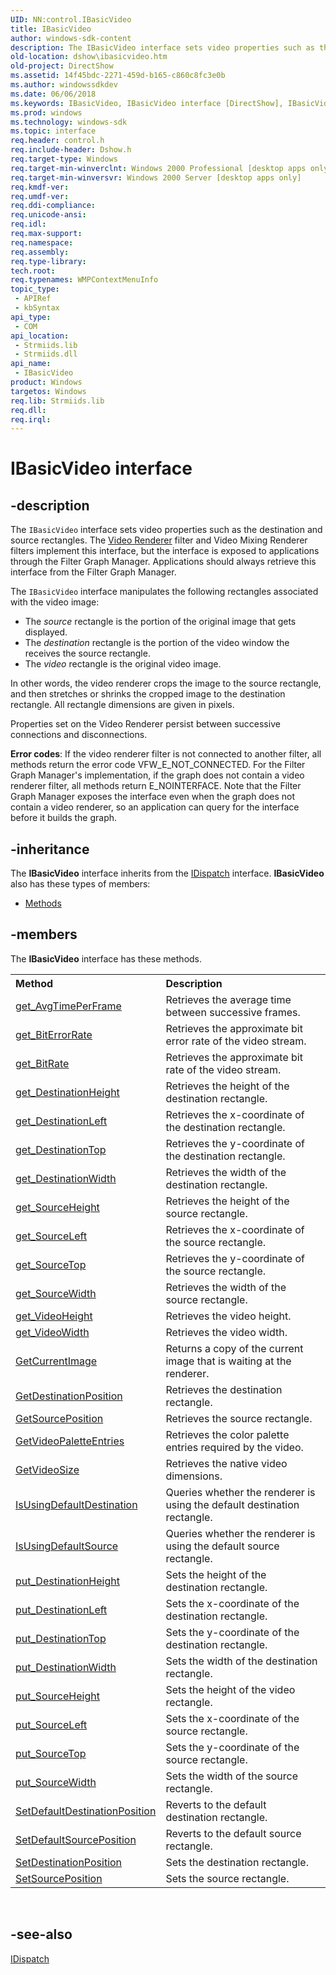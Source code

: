 ```yaml
---
UID: NN:control.IBasicVideo
title: IBasicVideo
author: windows-sdk-content
description: The IBasicVideo interface sets video properties such as the destination and source rectangles.
old-location: dshow\ibasicvideo.htm
old-project: DirectShow
ms.assetid: 14f45bdc-2271-459d-b165-c860c8fc3e0b
ms.author: windowssdkdev
ms.date: 06/06/2018
ms.keywords: IBasicVideo, IBasicVideo interface [DirectShow], IBasicVideo interface [DirectShow],described, IBasicVideoInterface, control/IBasicVideo, dshow.ibasicvideo
ms.prod: windows
ms.technology: windows-sdk
ms.topic: interface
req.header: control.h
req.include-header: Dshow.h
req.target-type: Windows
req.target-min-winverclnt: Windows 2000 Professional [desktop apps only]
req.target-min-winversvr: Windows 2000 Server [desktop apps only]
req.kmdf-ver: 
req.umdf-ver: 
req.ddi-compliance: 
req.unicode-ansi: 
req.idl: 
req.max-support: 
req.namespace: 
req.assembly: 
req.type-library: 
tech.root: 
req.typenames: WMPContextMenuInfo
topic_type:
 - APIRef
 - kbSyntax
api_type:
 - COM
api_location:
 - Strmiids.lib
 - Strmiids.dll
api_name:
 - IBasicVideo
product: Windows
targetos: Windows
req.lib: Strmiids.lib
req.dll: 
req.irql: 
---
```


# IBasicVideo interface


## -description



The <code>IBasicVideo</code> interface sets video properties such as the destination and source rectangles. The <a href="https://msdn.microsoft.com/7719ed9d-e3b9-4c84-b587-4e120b5cabf8">Video Renderer</a> filter and Video Mixing Renderer filters implement this interface, but the interface is exposed to applications through the Filter Graph Manager. Applications should always retrieve this interface from the Filter Graph Manager.

The <code>IBasicVideo</code> interface manipulates the following rectangles associated with the video image:

<ul>
<li>The <i>source</i> rectangle is the portion of the original image that gets displayed.</li>
<li>The <i>destination</i> rectangle is the portion of the video window the receives the source rectangle.</li>
<li>The <i>video</i> rectangle is the original video image.</li>
</ul>
In other words, the video renderer crops the image to the source rectangle, and then stretches or shrinks the cropped image to the destination rectangle. All rectangle dimensions are given in pixels.

Properties set on the Video Renderer persist between successive connections and disconnections.

<b>Error codes</b>: If the video renderer filter is not connected to another filter, all methods return the error code VFW_E_NOT_CONNECTED. For the Filter Graph Manager's implementation, if the graph does not contain a video renderer filter, all methods return E_NOINTERFACE. Note that the Filter Graph Manager exposes the interface even when the graph does not contain a video renderer, so an application can query for the interface before it builds the graph.




## -inheritance

The <b xmlns:loc="http://microsoft.com/wdcml/l10n">IBasicVideo</b> interface inherits from the <a href="/previous-versions/windows/desktop/api/oaidl/nn-oaidl-idispatch.md">IDispatch</a> interface. <b>IBasicVideo</b> also has these types of members:
<ul>
<li><a href="https://docs.microsoft.com/">Methods</a></li>
</ul>

## -members

The <b>IBasicVideo</b> interface has these methods.
<table class="members" id="memberListMethods">
<tr>
<th align="left" width="37%">Method</th>
<th align="left" width="63%">Description</th>
</tr>
<tr data="declared;">
<td align="left" width="37%">
<a href="https://msdn.microsoft.com/a32a1a46-cde3-401a-b933-c72e399e9ea1">get_AvgTimePerFrame</a>
</td>
<td align="left" width="63%">
Retrieves the average time between successive frames.

</td>
</tr>
<tr data="declared;">
<td align="left" width="37%">
<a href="https://msdn.microsoft.com/c61b8a96-83ea-49e2-884e-c9fb3526cc46">get_BitErrorRate</a>
</td>
<td align="left" width="63%">
Retrieves the approximate bit error rate of the video stream.

</td>
</tr>
<tr data="declared;">
<td align="left" width="37%">
<a href="https://msdn.microsoft.com/aae4c41d-4cab-4c49-9733-44ba5e0e03bb">get_BitRate</a>
</td>
<td align="left" width="63%">
Retrieves the approximate bit rate of the video stream.

</td>
</tr>
<tr data="declared;">
<td align="left" width="37%">
<a href="https://msdn.microsoft.com/21d6c74a-2adb-4015-b0df-5acb26c22212">get_DestinationHeight</a>
</td>
<td align="left" width="63%">
Retrieves the height of the destination rectangle.

</td>
</tr>
<tr data="declared;">
<td align="left" width="37%">
<a href="https://msdn.microsoft.com/578f5bbd-23b0-4100-a1d8-0987381fd56f">get_DestinationLeft</a>
</td>
<td align="left" width="63%">
Retrieves the x-coordinate of the destination rectangle.

</td>
</tr>
<tr data="declared;">
<td align="left" width="37%">
<a href="https://msdn.microsoft.com/79690655-ac84-4119-9d87-799990424f00">get_DestinationTop</a>
</td>
<td align="left" width="63%">
Retrieves the y-coordinate of the destination rectangle.

</td>
</tr>
<tr data="declared;">
<td align="left" width="37%">
<a href="https://msdn.microsoft.com/6e27bb57-ca88-4478-86b8-250a69f5fc78">get_DestinationWidth</a>
</td>
<td align="left" width="63%">
Retrieves the width of the destination rectangle.

</td>
</tr>
<tr data="declared;">
<td align="left" width="37%">
<a href="https://msdn.microsoft.com/3f4e779a-cfa9-496d-a021-d24ae3daa5b3">get_SourceHeight</a>
</td>
<td align="left" width="63%">
Retrieves the height of the source rectangle.

</td>
</tr>
<tr data="declared;">
<td align="left" width="37%">
<a href="https://msdn.microsoft.com/1ea64dae-d643-44c1-9026-f9b0dcd25ef1">get_SourceLeft</a>
</td>
<td align="left" width="63%">
Retrieves the x-coordinate of the source rectangle.

</td>
</tr>
<tr data="declared;">
<td align="left" width="37%">
<a href="https://msdn.microsoft.com/87ad3699-5a1b-4fa0-b7bd-5ec87758e9fa">get_SourceTop</a>
</td>
<td align="left" width="63%">
Retrieves the y-coordinate of the source rectangle.

</td>
</tr>
<tr data="declared;">
<td align="left" width="37%">
<a href="https://msdn.microsoft.com/6c6f7e01-5f93-4277-b664-c5be0ea42004">get_SourceWidth</a>
</td>
<td align="left" width="63%">
Retrieves the width of the source rectangle.

</td>
</tr>
<tr data="declared;">
<td align="left" width="37%">
<a href="https://msdn.microsoft.com/872d26e5-b765-4c1f-b494-45df39f06a41">get_VideoHeight</a>
</td>
<td align="left" width="63%">
Retrieves the video height.

</td>
</tr>
<tr data="declared;">
<td align="left" width="37%">
<a href="https://msdn.microsoft.com/d5167b1e-1341-43b0-bc72-e990ee76e3c4">get_VideoWidth</a>
</td>
<td align="left" width="63%">
Retrieves the video width.

</td>
</tr>
<tr data="declared;">
<td align="left" width="37%">
<a href="https://msdn.microsoft.com/3e7fbf27-3519-4c02-b785-98e29902df65">GetCurrentImage</a>
</td>
<td align="left" width="63%">
Returns a copy of the current image that is waiting at the renderer.

</td>
</tr>
<tr data="declared;">
<td align="left" width="37%">
<a href="https://msdn.microsoft.com/ee2abf52-edc2-471e-bf9b-eda04f2eabe4">GetDestinationPosition</a>
</td>
<td align="left" width="63%">
Retrieves the destination rectangle.

</td>
</tr>
<tr data="declared;">
<td align="left" width="37%">
<a href="https://msdn.microsoft.com/4624e38c-63ff-4860-a899-c70e44e0f8aa">GetSourcePosition</a>
</td>
<td align="left" width="63%">
Retrieves the source rectangle.

</td>
</tr>
<tr data="declared;">
<td align="left" width="37%">
<a href="https://msdn.microsoft.com/9a022bc5-56f5-41c0-940f-f9074791a353">GetVideoPaletteEntries</a>
</td>
<td align="left" width="63%">
Retrieves the color palette entries required by the video.

</td>
</tr>
<tr data="declared;">
<td align="left" width="37%">
<a href="https://msdn.microsoft.com/fbabba8b-b86b-451b-ad06-4454174ee352">GetVideoSize</a>
</td>
<td align="left" width="63%">
Retrieves the native video dimensions.

</td>
</tr>
<tr data="declared;">
<td align="left" width="37%">
<a href="https://msdn.microsoft.com/eceec24b-7743-4989-b112-e6a70283d397">IsUsingDefaultDestination</a>
</td>
<td align="left" width="63%">
Queries whether the renderer is using the default destination rectangle.

</td>
</tr>
<tr data="declared;">
<td align="left" width="37%">
<a href="https://msdn.microsoft.com/85cb633f-95cd-4cbe-9572-324ec784e6bb">IsUsingDefaultSource</a>
</td>
<td align="left" width="63%">
Queries whether the renderer is using the default source rectangle.

</td>
</tr>
<tr data="declared;">
<td align="left" width="37%">
<a href="https://msdn.microsoft.com/e530bf39-d352-4808-9ac6-5e3d322e1905">put_DestinationHeight</a>
</td>
<td align="left" width="63%">
Sets the height of the destination rectangle.

</td>
</tr>
<tr data="declared;">
<td align="left" width="37%">
<a href="https://msdn.microsoft.com/718fcc07-1e37-4e37-ab99-39f629e65309">put_DestinationLeft</a>
</td>
<td align="left" width="63%">
Sets the x-coordinate of the destination rectangle.

</td>
</tr>
<tr data="declared;">
<td align="left" width="37%">
<a href="https://msdn.microsoft.com/254fb104-c080-411d-9795-edcd4da41bdc">put_DestinationTop</a>
</td>
<td align="left" width="63%">
Sets the y-coordinate of the destination rectangle.

</td>
</tr>
<tr data="declared;">
<td align="left" width="37%">
<a href="https://msdn.microsoft.com/4ae22194-19ca-4a20-9b4f-d9f39e346606">put_DestinationWidth</a>
</td>
<td align="left" width="63%">
Sets the width of the destination rectangle.

</td>
</tr>
<tr data="declared;">
<td align="left" width="37%">
<a href="https://msdn.microsoft.com/d8cb4ae1-cbbf-44cb-9387-770ee95280a1">put_SourceHeight</a>
</td>
<td align="left" width="63%">
Sets the height of the video rectangle.

</td>
</tr>
<tr data="declared;">
<td align="left" width="37%">
<a href="https://msdn.microsoft.com/0388d5fe-5434-41b9-b005-c0e4bf36bb27">put_SourceLeft</a>
</td>
<td align="left" width="63%">
Sets the x-coordinate of the source rectangle.

</td>
</tr>
<tr data="declared;">
<td align="left" width="37%">
<a href="https://msdn.microsoft.com/0a76518d-f79d-45ef-8e19-a3e5ee1e4db0">put_SourceTop</a>
</td>
<td align="left" width="63%">
Sets the y-coordinate of the source rectangle.

</td>
</tr>
<tr data="declared;">
<td align="left" width="37%">
<a href="https://msdn.microsoft.com/0747a1fb-42b6-452f-8a92-eb87931c004c">put_SourceWidth</a>
</td>
<td align="left" width="63%">
Sets the width of the source rectangle.

</td>
</tr>
<tr data="declared;">
<td align="left" width="37%">
<a href="https://msdn.microsoft.com/82ee1be5-4a58-4104-a8a5-3c3926e2f1d2">SetDefaultDestinationPosition</a>
</td>
<td align="left" width="63%">
Reverts to the default destination rectangle.

</td>
</tr>
<tr data="declared;">
<td align="left" width="37%">
<a href="https://msdn.microsoft.com/f7b440c0-8f91-4f32-adc6-82fa658125d0">SetDefaultSourcePosition</a>
</td>
<td align="left" width="63%">
Reverts to the default source rectangle.

</td>
</tr>
<tr data="declared;">
<td align="left" width="37%">
<a href="https://msdn.microsoft.com/e638eb33-5a7f-4ebc-910f-72566e251f17">SetDestinationPosition</a>
</td>
<td align="left" width="63%">
Sets the destination rectangle.

</td>
</tr>
<tr data="declared;">
<td align="left" width="37%">
<a href="https://msdn.microsoft.com/afe78775-f2b0-4d10-a702-f0329fe79c6d">SetSourcePosition</a>
</td>
<td align="left" width="63%">
Sets the source rectangle.

</td>
</tr>
</table> 


## -see-also




<a href="/previous-versions/windows/desktop/api/oaidl/nn-oaidl-idispatch.md">IDispatch</a>
 

 

